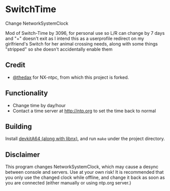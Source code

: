 # SwitchTime
Change NetworkSystemClock

Mod of Switch-Time by 3096, for personal use so L/R can change by 7 days and "+" doesn't exit as I intend this as a userprofile redirect on my girlfriend's Switch for her animal crossing needs, along with some things "stripped" so she doesn't accidentally enable them

## Credit
- [@thedax](https://github.com/thedax) for NX-ntpc, from which this project is forked.

## Functionality
- Change time by day/hour
- Contact a time server at http://ntp.org to set the time back to normal

## Building
Install [devkitA64 (along with libnx)](https://devkitpro.org/wiki/Getting_Started), and run `make` under the project directory.

## Disclaimer
This program changes NetworkSystemClock, which may cause a desync between console and servers. Use at your own risk! It is recommended that you only use the changed clock while offline, and change it back as soon as you are connected (either manually or using ntp.org server.)
